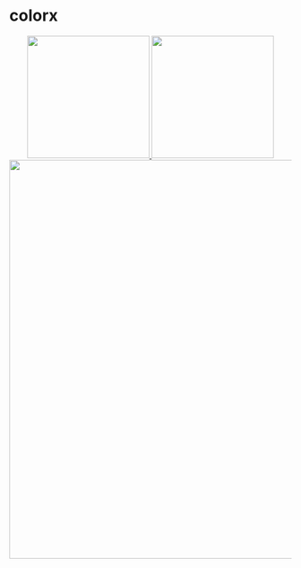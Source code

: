 # colorx

<div align="center">
  <a href="https://user-images.githubusercontent.com/541289/156629602-c78e2dfa-05ac-4cb4-8402-db50ad1268f5.jpg">
    <img src="https://user-images.githubusercontent.com/541289/156629656-6ee4803a-ddd4-4e96-8e19-e1324bcb03da.jpg" height="218"/>
  </a>
  <a href="https://user-images.githubusercontent.com/541289/156629680-bfab831d-b8e6-4879-8f10-e795c044dfc8.jpg">
    <img src="https://user-images.githubusercontent.com/541289/156629708-b1311906-9a34-4296-840c-58429f9a22d3.jpg" height="218"/>
  </a>
  <br>
  <a href="https://user-images.githubusercontent.com/541289/156629739-e826b9d1-eb04-4ed5-93fa-d2f21aaedb91.jpg">
    <img src="https://user-images.githubusercontent.com/541289/156629769-f071705b-01f3-4fd0-aacc-9a2c20eee8db.jpg" width="710"/>
  </a>
</div>
